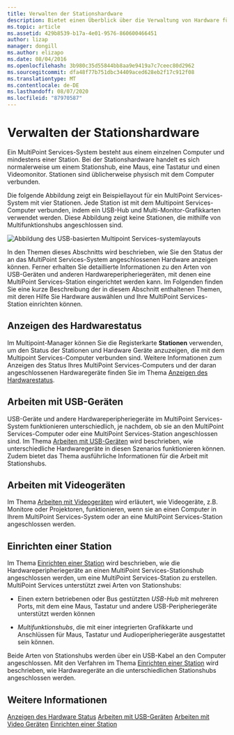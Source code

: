 ```yaml
---
title: Verwalten der Stationshardware
description: Bietet einen Überblick über die Verwaltung von Hardware für Multipoint-Stationen.
ms.topic: article
ms.assetid: 429b8539-b17a-4e01-9576-860600466451
author: lizap
manager: dongill
ms.author: elizapo
ms.date: 08/04/2016
ms.openlocfilehash: 3b980c35d55844bb8aa9e9419a7c7ceec80d2962
ms.sourcegitcommit: dfa48f77b751dbc34409aced628eb2f17c912f08
ms.translationtype: MT
ms.contentlocale: de-DE
ms.lasthandoff: 08/07/2020
ms.locfileid: "87970587"
---
```

# <a name="manage-station-hardware"></a>Verwalten der Stationshardware
Ein MultiPoint Services-System besteht aus einem einzelnen Computer und mindestens einer Station. Bei der Stationshardware handelt es sich normalerweise um einem Stationshub, eine Maus, eine Tastatur und einen Videomonitor. Stationen sind üblicherweise physisch mit dem Computer verbunden.

Die folgende Abbildung zeigt ein Beispiellayout für ein MultiPoint Services-System mit vier Stationen. Jede Station ist mit dem Multipoint Services-Computer verbunden, indem ein USB-Hub und Multi-Monitor-Grafikkarten verwendet werden. Diese Abbildung zeigt keine Stationen, die mithilfe von Multifunktionshubs angeschlossen sind.

![Abbildung des USB-basierten Multipoint Services-systemlayouts](./media/WMSMultiPointServerUSBSystemLayout.gif)

In den Themen dieses Abschnitts wird beschrieben, wie Sie den Status der an das MultiPoint Services-System angeschlossenen Hardware anzeigen können. Ferner erhalten Sie detaillierte Informationen zu den Arten von USB-Geräten und anderen Hardwareperipheriegeräten, mit denen eine MultiPoint Services-Station eingerichtet werden kann. Im Folgenden finden Sie eine kurze Beschreibung der in diesem Abschnitt enthaltenen Themen, mit deren Hilfe Sie Hardware auswählen und Ihre MultiPoint Services-Station einrichten können.

## <a name="view-hardware-status"></a>Anzeigen des Hardwarestatus
Im Multipoint-Manager können Sie die Registerkarte **Stationen** verwenden, um den Status der Stationen und Hardware Geräte anzuzeigen, die mit dem Multipoint Services-Computer verbunden sind. Weitere Informationen zum Anzeigen des Status Ihres MultiPoint Services-Computers und der daran angeschlossenen Hardwaregeräte finden Sie im Thema [Anzeigen des Hardwarestatus](View-Hardware-Status.md).

## <a name="work-with-usb-devices"></a>Arbeiten mit USB-Geräten
USB-Geräte und andere Hardwareperipheriegeräte im MultiPoint Services-System funktionieren unterschiedlich, je nachdem, ob sie an den MultiPoint Services-Computer oder eine MultiPoint Services-Station angeschlossen sind. Im Thema [Arbeiten mit USB-Geräten](Work-with-USB-Devices.md) wird beschrieben, wie unterschiedliche Hardwaregeräte in diesen Szenarios funktionieren können. Zudem bietet das Thema ausführliche Informationen für die Arbeit mit Stationshubs.

## <a name="work-with-video-devices"></a>Arbeiten mit Videogeräten
Im Thema [Arbeiten mit Videogeräten](Work-with-Video-Devices.md) wird erläutert, wie Videogeräte, z.B. Monitore oder Projektoren, funktionieren, wenn sie an einen Computer in Ihrem MultiPoint Services-System oder an eine MultiPoint Services-Station angeschlossen werden.

## <a name="set-up-a-station"></a>Einrichten einer Station
Im Thema [Einrichten einer Station](Set-Up-a-Station.md) wird beschrieben, wie die Hardwareperipheriegeräte an einen MultiPoint Services-Stationshub angeschlossen werden, um eine MultiPoint Services-Station zu erstellen. MultiPoint Services unterstützt zwei Arten von Stationshubs:

-   Einen extern betriebenen oder Bus gestützten *USB-Hub* mit mehreren Ports, mit dem eine Maus, Tastatur und andere USB-Peripheriegeräte unterstützt werden können

-   *Multifunktionshubs*, die mit einer integrierten Grafikkarte und Anschlüssen für Maus, Tastatur und Audioperipheriegeräte ausgestattet sein können.

Beide Arten von Stationshubs werden über ein USB-Kabel an den Computer angeschlossen. Mit den Verfahren im Thema [Einrichten einer Station](Set-Up-a-Station.md) wird beschrieben, wie Hardwaregeräte an die unterschiedlichen Stationshubs angeschlossen werden.

## <a name="see-also"></a>Weitere Informationen
[Anzeigen des Hardware Status](View-Hardware-Status.md) 
 [Arbeiten mit USB-Geräten](Work-with-USB-Devices.md) 
 [Arbeiten mit Video Geräten](Work-with-Video-Devices.md) 
 [Einrichten einer Station](Set-Up-a-Station.md)